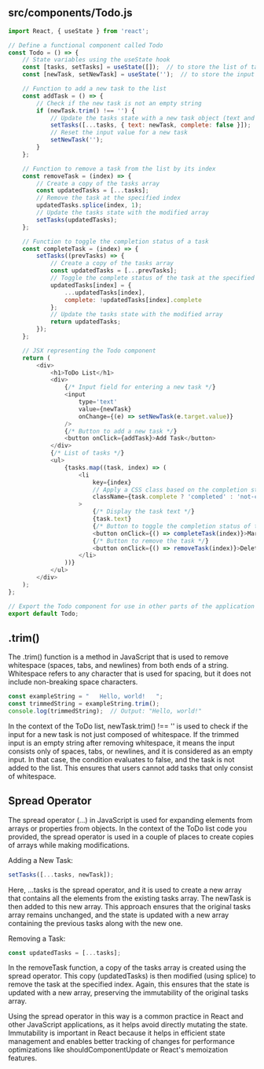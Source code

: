 ## src/components/Todo.js

```js
import React, { useState } from 'react';

// Define a functional component called Todo
const Todo = () => {
    // State variables using the useState hook
    const [tasks, setTasks] = useState([]);  // to store the list of tasks
    const [newTask, setNewTask] = useState('');  // to store the input value for a new task

    // Function to add a new task to the list
    const addTask = () => {
        // Check if the new task is not an empty string
        if (newTask.trim() !== '') {
            // Update the tasks state with a new task object (text and complete properties)
            setTasks([...tasks, { text: newTask, complete: false }]);
            // Reset the input value for a new task
            setNewTask('');
        }
    };

    // Function to remove a task from the list by its index
    const removeTask = (index) => {
        // Create a copy of the tasks array
        const updatedTasks = [...tasks];
        // Remove the task at the specified index
        updatedTasks.splice(index, 1);
        // Update the tasks state with the modified array
        setTasks(updatedTasks);
    };

    // Function to toggle the completion status of a task
    const completeTask = (index) => {
        setTasks((prevTasks) => {
            // Create a copy of the tasks array
            const updatedTasks = [...prevTasks];
            // Toggle the complete status of the task at the specified index
            updatedTasks[index] = {
                ...updatedTasks[index],
                complete: !updatedTasks[index].complete
            };
            // Update the tasks state with the modified array
            return updatedTasks;
        });
    };

    // JSX representing the Todo component
    return (
        <div>
            <h1>ToDo List</h1>
            <div>
                {/* Input field for entering a new task */}
                <input 
                    type='text'
                    value={newTask} 
                    onChange={(e) => setNewTask(e.target.value)}
                />
                {/* Button to add a new task */}
                <button onClick={addTask}>Add Task</button>
            </div>
            {/* List of tasks */}
            <ul>
                {tasks.map((task, index) => (
                    <li
                        key={index}
                        // Apply a CSS class based on the completion status of the task
                        className={task.complete ? 'completed' : 'not-completed'}
                    >
                        {/* Display the task text */}
                        {task.text}
                        {/* Button to toggle the completion status of the task */}
                        <button onClick={() => completeTask(index)}>Mark as Complete</button>
                        {/* Button to remove the task */}
                        <button onClick={() => removeTask(index)}>Delete</button>
                    </li>
                ))}
            </ul>
        </div>
    );
};

// Export the Todo component for use in other parts of the application
export default Todo;

```
## .trim()

The .trim() function is a method in JavaScript that is used to remove whitespace (spaces, tabs, and newlines) from both ends of a string. Whitespace refers to any character that is used for spacing, but it does not include non-breaking space characters.

```js
const exampleString = "   Hello, world!   ";
const trimmedString = exampleString.trim();
console.log(trimmedString);  // Output: "Hello, world!"
```

In the context of the ToDo list, newTask.trim() !== '' is used to check if the input for a new task is not just composed of whitespace. If the trimmed input is an empty string after removing whitespace, it means the input consists only of spaces, tabs, or newlines, and it is considered as an empty input. In that case, the condition evaluates to false, and the task is not added to the list. This ensures that users cannot add tasks that only consist of whitespace.

## Spread Operator

The spread operator (...) in JavaScript is used for expanding elements from arrays or properties from objects. In the context of the ToDo list code you provided, the spread operator is used in a couple of places to create copies of arrays while making modifications.

Adding a New Task:

```js
setTasks([...tasks, newTask]);
```

Here, ...tasks is the spread operator, and it is used to create a new array that contains all the elements from the existing tasks array. The newTask is then added to this new array. This approach ensures that the original tasks array remains unchanged, and the state is updated with a new array containing the previous tasks along with the new one.

Removing a Task:

```js
const updatedTasks = [...tasks];
```

In the removeTask function, a copy of the tasks array is created using the spread operator. This copy (updatedTasks) is then modified (using splice) to remove the task at the specified index. Again, this ensures that the state is updated with a new array, preserving the immutability of the original tasks array.

Using the spread operator in this way is a common practice in React and other JavaScript applications, as it helps avoid directly mutating the state. Immutability is important in React because it helps in efficient state management and enables better tracking of changes for performance optimizations like shouldComponentUpdate or React's memoization features.






